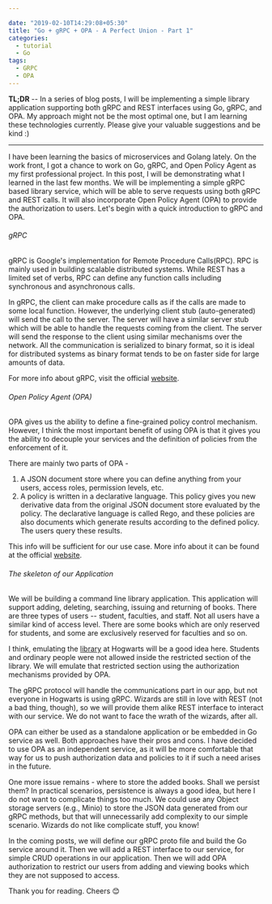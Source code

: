 ```yaml
---

date: "2019-02-10T14:29:08+05:30"
title: "Go + gRPC + OPA - A Perfect Union - Part 1"
categories:
  - tutorial
  - Go
tags:
  - GRPC
  - OPA
---
```


**TL;DR** -- In a series of blog posts, I will be implementing a simple library application supporting both gRPC and REST interfaces using Go, gRPC, and
OPA. My approach might not be the most optimal one, but I am learning these technologies currently. Please give your
valuable suggestions and be kind :)

---

I have been learning the basics of microservices and Golang lately. On the work front, I got a chance to work on Go, gRPC, and Open
Policy Agent as my first professional project. In this post, I will be demonstrating what I learned in the last few months.
We will be implementing a simple gRPC based library service, which will be able to serve
requests using both gRPC and REST calls. It will also incorporate Open Policy Agent (OPA) to provide the authorization
to users. Let's begin with a quick introduction to gRPC and OPA.

<h6>gRPC</h6>

gRPC is Google's implementation for Remote Procedure Calls(RPC). RPC is mainly used in building scalable distributed systems. While REST has a limited set of verbs, RPC can define any function calls including synchronous and asynchronous calls.

In gRPC, the client can make procedure calls as if the calls are made to some local function. However, the underlying client
stub (auto-generated) will send the call to the server. The server will have a similar server stub which will be able to
handle the requests coming from the client. The server will send the response to the client using similar mechanisms
over the network. All the communication is serialized to binary format, so it is ideal for distributed systems as binary format
tends to be on faster side for large amounts of data.

For more info about gRPC, visit the official [website](https://grpc.io/).

<h6>Open Policy Agent (OPA)</h6>

OPA gives us the ability to define a fine-grained policy control mechanism. However, I think the most important benefit of
using OPA is that it gives you the ability to decouple your services and the definition of policies from the enforcement
of it.

There are mainly two parts of OPA - 

1. A JSON document store where you can define anything from your users, access roles,
permission levels, etc.
2. A policy is written in a declarative language. This policy gives you new derivative data from the original JSON document store evaluated by the policy. The declarative language is called Rego, and these policies are also documents which generate results according to the defined policy. The users query these results.

This info will be sufficient for our use case. More info about it can be found at the official
[website](https://www.openpolicyagent.org/).

<h6>The skeleton of our Application</h6>

We will be building a command line library application. This application will support adding, deleting, searching, issuing and returning of
books. There are three types of users -- student, faculties, and staff. Not all users have a similar kind of access level.
There are some books which are only reserved for students, and some are exclusively reserved for faculties and so on.

I think, emulating the [library](https://harrypotter.fandom.com/wiki/Hogwarts_Library) at Hogwarts will be a good idea here. Students and ordinary people were not allowed inside
the restricted section of the library. We will emulate that restricted section using the authorization mechanisms
provided by OPA.

The gRPC protocol will handle the communications part in our app, but not everyone in Hogwarts is using gRPC. Wizards
are still in love with REST (not a bad thing, though), so we will provide them alike REST interface to interact
with our service. We do not want to face the wrath of the wizards, after all.

OPA can either be used as a standalone application or be embedded in Go service as well. Both approaches have
their pros and cons. I have decided to use OPA as an independent service, as it will be more comfortable that way for us to push
authorization data and policies to it if such a need arises in the future.

One more issue remains - where to store the added books. Shall we persist them? In practical scenarios, persistence is
always a good idea, but here I do not want to complicate things too much. We could use any Object storage servers (e.g., Minio) to
store the JSON data generated from our gRPC methods, but that will unnecessarily add complexity to our simple scenario.
Wizards do not like complicate stuff, you know!

In the coming posts, we will define our gRPC proto file and build the Go service around it. Then we will add a REST
interface to our service, for simple CRUD operations in our application. Then we will add OPA authorization to restrict
our users from adding and viewing books which they are not supposed to access.

Thank you for reading. Cheers 😊